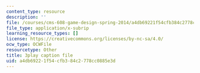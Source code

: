 ```yaml
---
content_type: resource
description: ''
file: /courses/cms-608-game-design-spring-2014/a4db69221f54cfb384c2778cc0885e3d_1506655.srt
file_type: application/x-subrip
learning_resource_types: []
license: https://creativecommons.org/licenses/by-nc-sa/4.0/
ocw_type: OCWFile
resourcetype: Other
title: 3play caption file
uid: a4db6922-1f54-cfb3-84c2-778cc0885e3d
---
```

